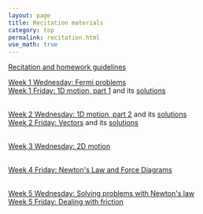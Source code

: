 ```yaml
---
layout: page
title: Recitation materials
category: top
permalink: recitation.html
use_math: true
---
```


<a href="recitation-guidelines.html">Recitation and homework guidelines</a>


<a href="recitation/rec1.pdf">Week 1 Wednesday: Fermi problems</a><br>
<a href="recitation/recitation-1D-motion-1.pdf">Week 1 Friday: 1D motion, part 1</a> and its <a href="recitation/Recitation2-solutions.pdf">solutions</a> <br><br>

<a href="recitation/recitation-1D-motion-2.pdf">Week 2 Wednesday: 1D motion, part 2</a> and its <a href="recitation/Recitation3-solutions.pdf">solutions</a><br>
<a href="recitation/worksheet-recitation4.pdf">Week 2 Friday: Vectors</a> and its <a href="recitation/Recitation4-solutions.pdf">solutions</a><br><br>

<a href="recitation/recitation-2D-motion.pdf">Week 3 Wednesday: 2D motion</a><br><br>

<a href="recitation/recitation-forces.pdf">Week 4 Friday: Newton's Law and Force Diagrams</a><br><br>

<a href="recitation/recitation-2019-forces3.pdf">Week 5 Wednesday: Solving problems with Newton's law</a><br>
<a href="recitation/recitation-2019-forces4.pdf">Week 5 Friday: Dealing with friction</a><br>

<!--

<a href="recitation/rec5.pdf">Week 3 Wednesday</a><br><br>

<a href="recitation/recitation-forces1.pdf">Week 4 Wednesday</a><br>
<a href="recitation/recitation-forces2.pdf">Week 4 Friday</a><br><br>

<a href="recitation/recitation-circles.pdf">Week 5</a><br><br>

<a href="recitation/recitation-momentum.pdf">Week 6 Wednesday</a><br><br>

<a href="recitation/recitation-energy-wed.pdf">Week 7 Wednesday</a><br>
<a href="recitation/recitation-energy-fri.pdf">Week 7 Friday</a><br><br>

<a href="recitation/recitation-energy-torque-1.pdf">Week 8 Wednesday</a><br>
<a href="recitation/recitation-energy-torque-2.pdf">Week 8 Friday</a><br><br>

<a href="recitation/recitation-torque2-wed.pdf">Week 9 Wednesday</a><br>
<a href="recitation/recitation-torque2-fri.pdf">Week 9 Friday</a><br>
-->
